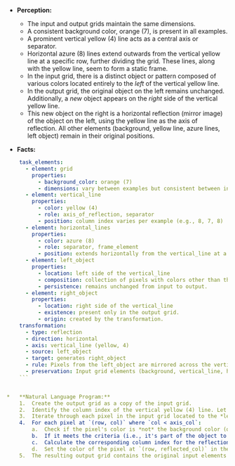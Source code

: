 *   **Perception:**
    *   The input and output grids maintain the same dimensions.
    *   A consistent background color, orange (7), is present in all examples.
    *   A prominent vertical yellow (4) line acts as a central axis or separator.
    *   Horizontal azure (8) lines extend outwards from the vertical yellow line at a specific row, further dividing the grid. These lines, along with the yellow line, seem to form a static frame.
    *   In the input grid, there is a distinct object or pattern composed of various colors located entirely to the *left* of the vertical yellow line.
    *   In the output grid, the original object on the left remains unchanged. Additionally, a *new* object appears on the *right* side of the vertical yellow line.
    *   This new object on the right is a horizontal reflection (mirror image) of the object on the left, using the yellow line as the axis of reflection. All other elements (background, yellow line, azure lines, left object) remain in their original positions.

*   **Facts:**
    
```yaml
    task_elements:
      - element: grid
        properties:
          - background_color: orange (7)
          - dimensions: vary between examples but consistent between input and output for each example.
      - element: vertical_line
        properties:
          - color: yellow (4)
          - role: axis_of_reflection, separator
          - position: column index varies per example (e.g., 8, 7, 8)
      - element: horizontal_lines
        properties:
          - color: azure (8)
          - role: separator, frame_element
          - position: extends horizontally from the vertical_line at a specific row index (e.g., 8, 7, 8)
      - element: left_object
        properties:
          - location: left side of the vertical_line
          - composition: collection of pixels with colors other than the background color (orange 7) and frame colors (yellow 4, azure 8)
          - persistence: remains unchanged from input to output.
      - element: right_object
        properties:
          - location: right side of the vertical_line
          - existence: present only in the output grid.
          - origin: created by the transformation.
    transformation:
      - type: reflection
      - direction: horizontal
      - axis: vertical_line (yellow, 4)
      - source: left_object
      - target: generates right_object
      - rule: Pixels from the left_object are mirrored across the vertical_line to create the right_object. The distance of each reflected pixel from the axis is the same as the original pixel's distance.
      - preservation: Input grid elements (background, vertical_line, horizontal_lines, left_object) are preserved in the output grid.
    ```


*   **Natural Language Program:**
    1.  Create the output grid as a copy of the input grid.
    2.  Identify the column index of the vertical yellow (4) line. Let this be `axis_col`.
    3.  Iterate through each pixel in the input grid located to the *left* of the `axis_col`.
    4.  For each pixel at `(row, col)` where `col < axis_col`:
        a.  Check if the pixel's color is *not* the background color (orange 7) and *not* part of the horizontal frame lines (azure 8). (Checking against frame colors might be redundant if the object never overlaps the frame, but it's safer).
        b.  If it meets the criteria (i.e., it's part of the object to be reflected), calculate the horizontal distance from the axis: `distance = axis_col - col`.
        c.  Calculate the corresponding column index for the reflection on the right side: `reflected_col = axis_col + distance`.
        d.  Set the color of the pixel at `(row, reflected_col)` in the *output* grid to be the same as the color of the input pixel at `(row, col)`.
    5.  The resulting output grid contains the original input elements plus the newly created reflection on the right side.